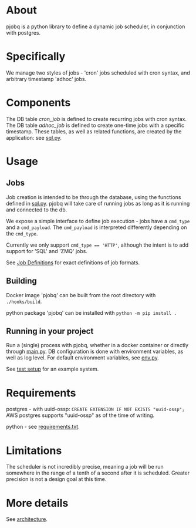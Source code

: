 # About
pjobq is a python library to define a dynamic job scheduler, in conjunction with postgres.

# Specifically
We manage two styles of jobs - 'cron' jobs scheduled with cron syntax, and arbitrary timestamp 'adhoc' jobs.

# Components

The DB table *cron_job* is defined to create recurring jobs with cron syntax.
The DB table *adhoc_job* is defined to create one-time jobs with a specific timestamp.
These tables, as well as related functions, are created by the application: see [sql.py](pjobq/db/sql.py).


# Usage
## Jobs
Job creation is intended to be through the database, using the functions defined in [sql.py](pjobq/db/sql.py).
pjobq will take care of running jobs as long as it is running and connected to the db.

We expose a simple interface to define job execution - jobs have a `cmd_type` and a `cmd_payload`.
The `cmd_payload` is interpreted differently depending on the `cmd_type`.

Currently we only support `cmd_type == 'HTTP'`, although the intent is to add support for 'SQL' and 'ZMQ' jobs.

See [Job Definitions](notes/job_definitions.md) for exact definitions of job formats.

## Building
Docker image 'pjobq' can be built from the root directory with `./hooks/build`.

python package 'pjobq' can be installed with `python -m pip install .`

## Running in your project
Run a (single) process with pjobq, whether in a docker container or directly through [main.py](main.py).
DB configuration is done with environment variables, as well as log level.
For default environment variables, see [env.py](pjobq/env.py).

See [test setup](integration/docker-compose.yaml) for an example system.

# Requirements
postgres - with uuid-ossp:
`CREATE EXTENSION IF NOT EXISTS "uuid-ossp";`
AWS postgres supports "uuid-ossp" as of the time of writing.

python - see [requirements.txt](requirements.txt).

# Limitations
The scheduler is not incredibly precise, meaning a job will be run somewhere in the range
of a tenth of a second after it is scheduled.
Greater precision is not a design goal at this time.

# More details
See [architecture](notes/architecture.md).
